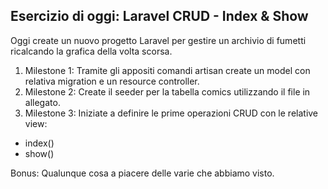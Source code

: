## Esercizio di oggi: Laravel CRUD - Index & Show

Oggi create un nuovo progetto Laravel per gestire un archivio di fumetti ricalcando la grafica della volta scorsa.

1. Milestone 1: Tramite gli appositi comandi artisan create un model con relativa migration e un resource controller.
2. Milestone 2: Create il seeder per la tabella comics utilizzando il file in allegato.
3. Milestone 3: Iniziate a definire le prime operazioni CRUD con le relative view:
- index()
- show()

Bonus: Qualunque cosa a piacere delle varie che abbiamo visto.